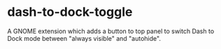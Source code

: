 # dash-to-dock-toggle
A GNOME extension which adds a button to top panel to switch Dash to Dock mode between "always visible" and "autohide".
